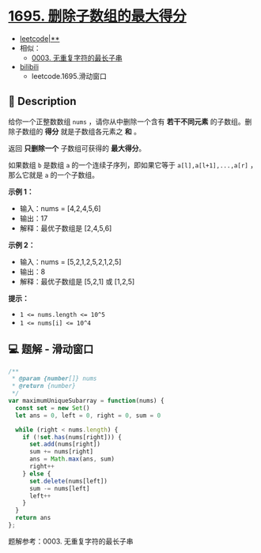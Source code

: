 # [1695. 删除子数组的最大得分](https://github.com/Tdahuyou/leetcode/tree/main/1695.%20%E5%88%A0%E9%99%A4%E5%AD%90%E6%95%B0%E7%BB%84%E7%9A%84%E6%9C%80%E5%A4%A7%E5%BE%97%E5%88%86)

- [leetcode|**](https://leetcode.cn/problems/maximum-erasure-value/)
- 相似：
  - [0003. 无重复字符的最长子串](./0003.%20无重复字符的最长子串/README.md)
- [bilibili](https://www.bilibili.com/video/BV1DivNejEb1)
  - leetcode.1695.滑动窗口

## 📝 Description

给你一个正整数数组 `nums` ，请你从中删除一个含有 **若干不同元素** 的子数组。删除子数组的 **得分** 就是子数组各元素之 **和** 。

返回 **只删除一个** 子数组可获得的 **最大得分**。

如果数组 `b` 是数组 `a` 的一个连续子序列，即如果它等于 `a[l],a[l+1],...,a[r]` ，那么它就是 `a` 的一个子数组。

**示例 1：**

- 输入：nums = [4,2,4,5,6]
- 输出：17
- 解释：最优子数组是 [2,4,5,6]

**示例 2：**

- 输入：nums = [5,2,1,2,5,2,1,2,5]
- 输出：8
- 解释：最优子数组是 [5,2,1] 或 [1,2,5]

**提示：**

- `1 <= nums.length <= 10^5`
- `1 <= nums[i] <= 10^4`

## 💻 题解 - 滑动窗口

```javascript
/**
 * @param {number[]} nums
 * @return {number}
 */
var maximumUniqueSubarray = function(nums) {
  const set = new Set()
  let ans = 0, left = 0, right = 0, sum = 0

  while (right < nums.length) {
    if (!set.has(nums[right])) {
      set.add(nums[right])
      sum += nums[right]
      ans = Math.max(ans, sum)
      right++
    } else {
      set.delete(nums[left])
      sum -= nums[left]
      left++
    }
  }
  return ans
};
```

题解参考：0003. 无重复字符的最长子串
